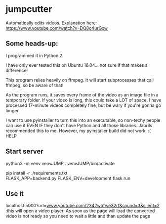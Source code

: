# jumpcutter
Automatically edits videos. Explanation here: https://www.youtube.com/watch?v=DQ8orIurGxw

## Some heads-up:

I programmed it in Python 2.

I have only ever tested this on Ubuntu 16.04... not sure if that makes a difference!

This program relies heavily on ffmpeg. It will start subprocesses that call ffmpeg, so be aware of that!

As the program runs, it saves every frame of the video as an image file in a
temporary folder. If your video is long, this could take a LOT of space.
I have processed 17-minute videos completely fine, but be wary if you're gonna go longer.

I want to use pyinstaller to turn this into an executable, so non-techy people
can use it EVEN IF they don't have Python and all those libraries. Jabrils
recommended this to me. However, my pyinstaller build did not work. :( HELP


## Start server

python3 -m venv venvJUMP
. venvJUMP/bin/activate

pip install -r ./requirements.txt   
FLASK_APP=backend.py FLASK_ENV=development flask run  

## Use it
localhost:5000?url=www.youtube.com/2342wqfwe32rf&sound=3&silent=2  :this will open a video player. As soon as the page will load the converted video is not ready so you need to wait a little and than update the page 
